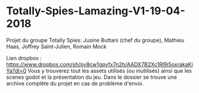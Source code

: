 # Totally-Spies-Lamazing-V1-19-04-2018
Projet du groupe Totally Spies: Jusine Buttani (chef du groupe), Mathieu Haas, Joffrey Saint-Julien, Romain Mock

Lien dropbox : https://www.dropbox.com/sh/py8cw1gpyfx7n2h/AADX7B2Xc1Rl9i5oxrakaKiYa?dl=0
Vous y trouverez tout les assets utilisés (ou inutilisés) ainsi que les scenes godot et la présentation du jeu.
Dans le dossier <backup> se trouve une archive complète du projet en cas de problème d'envoi.
